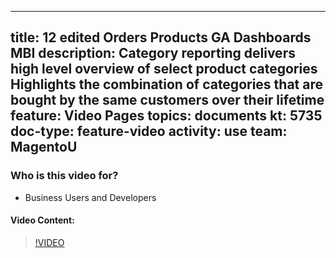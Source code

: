 
---
title: 12 edited Orders Products GA Dashboards MBI
description: Category reporting delivers high level overview of select product categories Highlights the combination of categories that are bought by the same customers over their lifetime
feature: Video Pages
topics: documents
kt: 5735
doc-type: feature-video
activity: use
team: MagentoU
---

### Who is this video for?

* Business Users and Developers

#### Video Content:

>[!VIDEO](https://video.tv.adobe.com/v/35989)

